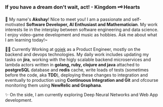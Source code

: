 ### If you have a dream don't wait, act! - Kingdom 🗝 Hearts

👋 My name's **Akshay**! Nice to meet you! I am a passionate and self-motivated **Software Developer, AI Enthusiast and Mathematician**. My work interests lie in the interplay between software engineering and data science. I enjoy video-game development and music as hobbies. Ask me about what I am learning today!~ 

👨‍💻 Currently Working at [gojek](https://gojek.io) as a Product Engineer, mostly on the backend and devops technologies. My daily work includes updating my tasks on **jira**, working with the higly scalable backend microservices and lambda actors written in **golang, ruby, clojure and java** attached to **postgreSQL** database and **redis** cache, write loads of tests (sometimes before the code, aka **TDD**), deploying these changes to integration and eventually to production using **Continuous Integration and Git** and ofcourse monitoring them using **NewRelic and Graphana**.        

✨ On the side, I am currently exploring Deep Neural Networks and Web App development.
